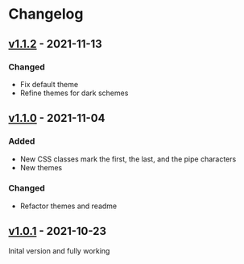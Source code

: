 # Changelog

## [v1.1.2] - 2021-11-13
### Changed
- Fix default theme
- Refine themes for dark schemes

## [v1.1.0] - 2021-11-04
### Added
- New CSS classes mark the first, the last, and the pipe characters
- New themes

### Changed
- Refactor themes and readme

## [v1.0.1] - 2021-10-23
Inital version and fully working

[v1.1.2]: https://github.com/hieuthi/joplin-plugin-markdown-table-colorize/compare/v1.1.0...v1.1.2
[v1.1.0]: https://github.com/hieuthi/joplin-plugin-markdown-table-colorize/compare/v1.0.1...v1.1.0
[v1.0.1]: https://github.com/hieuthi/joplin-plugin-markdown-table-colorize/releases/tag/v1.0.1
